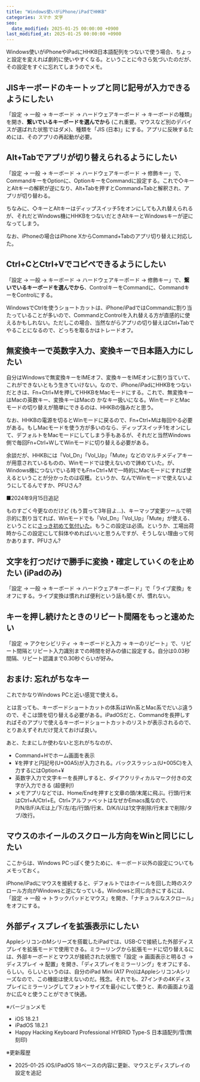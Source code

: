 ```yaml
---
title: "Windows使いがiPhone/iPadでHHKB"
categories: スマホ 文字
seo:
  date_modified: 2025-01-25 00:00:00 +0900
last_modified_at: 2025-01-25 00:00:00 +0900
---
```


Windows使いがiPhoneやiPadにHHKB日本語配列をつないで使う場合、ちょっと設定を変えれば劇的に使いやすくなる。ということに今さら気づいたのだが、その設定をすぐに忘れてしまうのでメモ。

## JISキーボードのキートップと同じ記号が入力できるようにしたい

「設定 → 一般 → キーボード → ハードウェアキーボード → キーボードの種類」を開き、**繋いでいるキーボードを選んでから** (これ重要。マウスなど別のデバイスが選ばれた状態ではダメ)、種類を「JIS (日本)」にする。アプリに反映するためには、そのアプリの再起動が必要。

## Alt+Tabでアプリが切り替えられるようにしたい

「設定 → 一般 → キーボード → ハードウェアキーボード → 修飾キー」で、CommandキーをOptionに、OptionキーをCommandに設定する。これで◇キーとAltキーの解釈が逆になり、Alt+Tabを押すとCommand+Tabと解釈され、アプリが切り替わる。

ちなみに、◇キーとAltキーはディップスイッチ5をオンにしても入れ替えられるが、それだとWindows機にHHKBをつないだときAltキーとWindowsキーが逆になってしまう。

なお、iPhoneの場合はiPhone XからCommand+Tabのアプリ切り替えに対応した。

## Ctrl+CとCtrl+Vでコピペできるようにしたい

「設定 → 一般 → キーボード → ハードウェアキーボード → 修飾キー」で、**繋いでいるキーボードを選んでから**、ControlキーをCommandに、CommandキーをControlにする。

WindowsでCtrlを使うショートカットは、iPhone/iPadではCommandに割り当たっていることが多いので、CommandとControlを入れ替える方が直感的に使えるかもしれない。ただしこの場合、当然ながらアプリの切り替えはCtrl+Tabでやることになるので、どっちを取るかはトレードオフ。

## 無変換キーで英数字入力、変換キーで日本語入力にしたい

自分はWindowsで無変換キーをIMEオフ、変換キーをIMEオンに割り当ていて、これができないともう生きていけない。なので、iPhone/iPadにHHKBをつないだときは、Fn+Ctrl+Mを押してHHKBをMacモードにする。これで、無変換キーはMacの英数キー、変換キーはMacの かなキー扱いになる。WinモードとMacモードの切り替えが簡単にできるのは、HHKBの強みだと思う。

なお、HHKBの電源を切るとWinモードに戻るので、Fn+Ctrl+Mは毎回やる必要がある。もしMacモードを使う方が多いのなら、ディップスイッチ1をオンにして、デフォルトをMacモードにしてしまう手もあるが、それだと当然Windows側で毎回Fn+Ctrl+WしてWinモードに切り替える必要がある。

余談だが、HHKBには「Vol_Dn」「Vol_Up」「Mute」などのマルチメディアキーが用意されているものの、Winモードでは使えないので諦めていた。が、Windows機につないでいる時でもFn+Ctrl+Mで一時的にMacモードにすれば使えるということが分かったのは収穫。というか、なんでWinモードで使えないようにしてるんですか、PFUさん?

■2024年9月15日追記

ものすごく今更なのだけど (もう買って3年目よ…)、キーマップ変更ツールで明示的に割り当てれば、Winモードでも「Vol_Dn」「Vol_Up」「Mute」が使える、ということに[さっき初めて気付いた](20240915.html)。もうこの設定は必須。というか、工場出荷時からこの設定にして斜体やめればいいと思うんですが、そうしない理由って何かあります、PFUさん?

## 文字を打つだけで勝手に変換・確定していくのを止めたい (iPadのみ)

「設定 → 一般 → キーボード → ハードウェアキーボード」で「ライブ変換」をオフにする。ライブ変換は慣れれば便利という話も聞くが、慣れない。

## キーを押し続けたときのリピート間隔をもっと速めたい

「設定 → アクセシビリティ → キーボードと入力 → キーのリピート」で、リピート間隔とリピート入力識別までの時間を好みの値に設定する。自分は0.03秒間隔、リピート認識まで0.30秒ぐらいが好み。

## おまけ: 忘れがちなキー

これでかなりWindows PCと近い感覚で使える。

とは言っても、キーボードショートカットの体系はWin系とMac系でだいぶ違うので、そこは頭を切り替える必要がある。iPadOSだと、Commandを長押しすればそのアプリで使えるキーボードショートカットのリストが表示されるので、とりあえずそれだけ覚えておけば良い。

あと、たまにしか使わないと忘れがちなのが、

- Command+Hでホーム画面を表示
- ¥を押すと円記号(U+00A5)が入力される。バックスラッシュ(U+005C)を入力するにはOption+¥
- 英数字入力で文字キーを長押しすると、ダイアクリティカルマーク付きの文字が入力できる (超便利!)
- メモアプリなどでは、Home/Endを押すと文章の頭/末尾に飛ぶ。行頭/行末はCtrl+A/Ctrl+E。Ctrl+アルファベットはなぜかEmacs風なので、P/N/B/F/A/Eは上/下/左/右/行頭/行末、D/K/I/Jは1文字削除/行末まで削除/タブ/改行。

## マウスのホイールのスクロール方向をWinと同じにしたい

ここからは、Windows PCっぽく使うために、キーボード以外の設定についてもメモっておく。

iPhone/iPadにマウスを接続すると、デフォルトではホイールを回した時のスクロール方向がWindowsと逆になっている。Windowsと同じ向きにするには、「設定 → 一般 → トラックパッドとマウス」を開き、「ナチュラルなスクロール」をオフにする。

## 外部ディスプレイを拡張表示にしたい

AppleシリコンのMシリーズを搭載したiPadでは、USB-Cで接続した外部ディスプレイを拡張モードで使用できる。ミラーリングから拡張モードに切り替えるには、外部キーボードとマウスが接続された状態で「設定 → 画面表示と明るさ → ディスプレイ → 配置」を開き、「ディスプレイをミラーリング」をオフにする、らしい。らしいというのは、自分のiPad Mini (A17 Pro)はAppleシリコンAシリーズなので、この機能は使えないのだ。残念。それでも、27インチの4Kディスプレイにミラーリングしてフォントサイズを最小にして使うと、素の画面より遥かに広々と使うことができて快適。

※バージョンメモ

- iOS 18.2.1
- iPadOS 18.2.1
- Happy Hacking Keyboard Professional HYBRID Type-S 日本語配列/雪(無刻印)

※更新履歴

- 2025-01-25 iOS/iPadOS 18ベースの内容に更新、マウスとディスプレイの設定を追記

